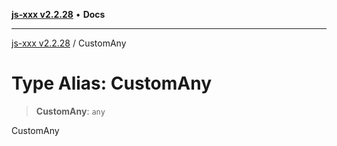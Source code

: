 [**js-xxx v2.2.28**](../README.md) • **Docs**

***

[js-xxx v2.2.28](../README.md) / CustomAny

# Type Alias: CustomAny

> **CustomAny**: `any`

CustomAny
